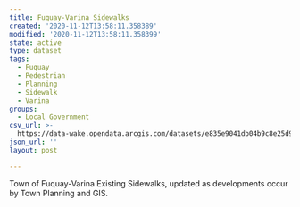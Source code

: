 ```yaml
---
title: Fuquay-Varina Sidewalks
created: '2020-11-12T13:58:11.358389'
modified: '2020-11-12T13:58:11.358399'
state: active
type: dataset
tags:
  - Fuquay
  - Pedestrian
  - Planning
  - Sidewalk
  - Varina
groups:
  - Local Government
csv_url: >-
  https://data-wake.opendata.arcgis.com/datasets/e835e9041db04b9c8e25d9efb202c684_2.csv?outSR=%7B%22latestWkid%22%3A2264%2C%22wkid%22%3A102719%7D
json_url: ''
layout: post

---
```

Town of Fuquay-Varina Existing Sidewalks, updated as developments occur by Town Planning and GIS.
